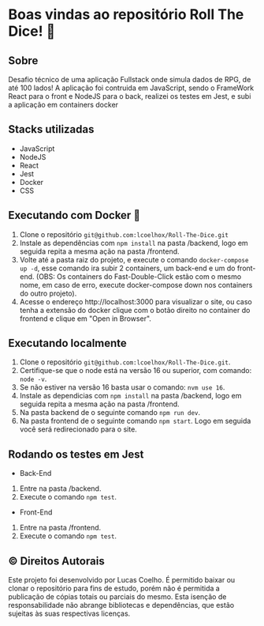 # Boas vindas ao repositório Roll The Dice! :game_die:


## Sobre
Desafio técnico de uma aplicação Fullstack onde simula dados de RPG, de até 100 lados!
A aplicação foi contruida em JavaScript, sendo o FrameWork React para o front e NodeJS para o back, realizei os testes em Jest, e subi a aplicação em containers docker

## Stacks utilizadas
- JavaScript
- NodeJS
- React
- Jest
- Docker
- CSS

## Executando com Docker :whale2:
1. Clone o repositório `git@github.com:lcoelhox/Roll-The-Dice.git`
2. Instale as dependências com `npm install` na pasta /backend, logo em seguida repita a mesma ação na pasta /frontend.
3. Volte até a pasta raiz do projeto, e execute o comando `docker-compose up -d`, esse comando ira subir 2 containers, um back-end e um do front-end. (OBS: Os containers do Fast-Double-Click estão com o mesmo nome, em caso de erro, execute docker-compose down nos containers do outro projeto).
4. Acesse o endereço http://localhost:3000 para visualizar o site, ou caso tenha a extensão do docker clique com o botão direito no container do frontend e clique em "Open in Browser".

## Executando localmente
1. Clone o repositório `git@github.com:lcoelhox/Roll-The-Dice.git`.
2. Certifique-se que o node está na versão 16 ou superior, com comando: `node -v`.
3. Se não estiver na versão 16 basta usar o comando: `nvm use 16`.
4. Instale as dependicias com `npm install` na pasta /backend, logo em seguida repita a mesma ação na pasta /frontend.
5. Na pasta backend de o seguinte comando `npm run dev`.
6. Na pasta frontend de o seguinte comando `npm start`. Logo em seguida você será redirecionado para o site.

## Rodando os testes em Jest
- Back-End
1. Entre na pasta /backend.
2. Execute o comando `npm test`.

- Front-End
1. Entre na pasta /frontend.
2. Execute o comando `npm test`.

## :copyright: Direitos Autorais
Este projeto foi desenvolvido por Lucas Coelho. É permitido baixar ou clonar o repositório para fins de estudo, porém não é permitida a publicação de cópias totais ou parciais do mesmo. Esta isenção de responsabilidade não abrange bibliotecas e dependências, que estão sujeitas às suas respectivas licenças.
